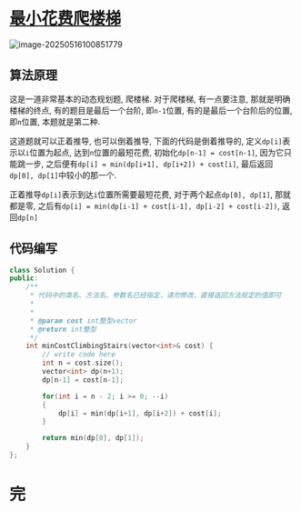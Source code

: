 # [最小花费爬楼梯](https://www.nowcoder.com/share/jump/2813883731747361302588)

![image-20250516100851779](https://md-wind.oss-cn-nanjing.aliyuncs.com/md/20250516100851920.png)

## 算法原理

这是一道非常基本的动态规划题, 爬楼梯. 对于爬楼梯, 有一点要注意, 那就是明确楼梯的终点, 有的题目是最后一个台阶, 即`n-1`位置, 有的是最后一个台阶后的位置, 即`n`位置, 本题就是第二种.

这道题就可以正着推导, 也可以倒着推导, 下面的代码是倒着推导的, 定义`dp[i]`表示以`i`位置为起点, 达到`n`位置的最短花费, 初始化`dp[n-1] = cost[n-1]`, 因为它只能跳一步, 之后便有`dp[i] = min(dp[i+1], dp[i+2]) + cost[i]`, 最后返回`dp[0], dp[1]`中较小的那一个.

正着推导`dp[i]`表示到达`i`位置所需要最短花费, 对于两个起点`dp[0], dp[1]`, 那就都是零, 之后有`dp[i] = min(dp[i-1] + cost[i-1], dp[i-2] + cost[i-2])`, 返回`dp[n]`

## 代码编写

```cpp
class Solution {
public:
    /**
     * 代码中的类名、方法名、参数名已经指定，请勿修改，直接返回方法规定的值即可
     *
     * 
     * @param cost int整型vector 
     * @return int整型
     */
    int minCostClimbingStairs(vector<int>& cost) {
        // write code here
        int n = cost.size();
        vector<int> dp(n+1);
        dp[n-1] = cost[n-1];

        for(int i = n - 2; i >= 0; --i)
        {
            dp[i] = min(dp[i+1], dp[i+2]) + cost[i];
        }

        return min(dp[0], dp[1]);
    }
};
```

# 完